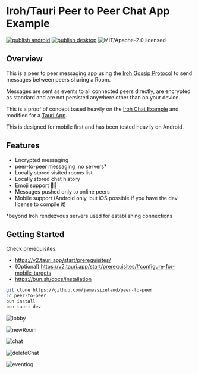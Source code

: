 # Iroh/Tauri Peer to Peer Chat App Example

[![publish android](https://github.com/jamessizeland/peer-to-peer/actions/workflows/build-android.yml/badge.svg)](https://github.com/jamessizeland/peer-to-peer/actions/workflows/build-android.yml)
[![publish desktop](https://github.com/jamessizeland/peer-to-peer/actions/workflows/build.yml/badge.svg?event=pull_request)](https://github.com/jamessizeland/peer-to-peer/actions/workflows/build.yml)
![MIT/Apache-2.0 licensed](https://img.shields.io/badge/license-MIT%2FApache--2.0-blue?labelColor=1C2C2E&style=flat-square)

## Overview

This is a peer to peer messaging app using the [Iroh Gossip Protocol](https://www.iroh.computer/proto/iroh-gossip) to send messages between peers sharing a Room.

Messages are sent as events to all connected peers directly, are encrypted
as standard and are not persisted anywhere other than on your device.

This is a proof of concept based heavily on the [Iroh Chat Example](https://github.com/n0-computer/iroh-examples/tree/main/browser-chat) and modified for a [Tauri App](https://tauri.app/).

This is designed for mobile first and has been tested heavily on Android.

## Features

- Encrypted messaging
- peer-to-peer messaging, no servers*
- Locally stored visited rooms list
- Locally stored chat history
- Emoji support 🎈🎉
- Messages pushed only to online peers
- Mobile support (Android only, but iOS possible if you have the dev license to compile it)

*beyond Iroh rendezvous servers used for establishing connections

## Getting Started

Check prerequisites:

- <https://v2.tauri.app/start/prerequisites/>
- (Optional) <https://v2.tauri.app/start/prerequisites/#configure-for-mobile-targets>
- <https://bun.sh/docs/installation>

```bash
git clone https://github.com/jamessizeland/peer-to-peer
cd peer-to-peer
bun install
bun tauri dev
```

![lobby](./img/lobby.png)

![newRoom](./img/newRoom.png)

![chat](./img/chat.png)

![deleteChat](./img/deleteRoom.png)

![eventlog](./img/eventlog.png)
